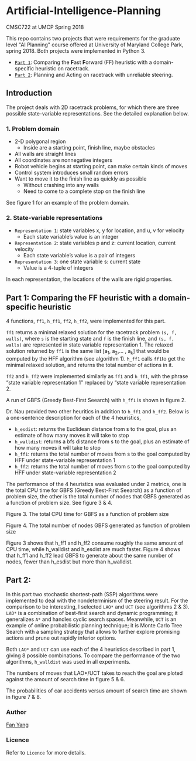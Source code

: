 # Artificial-Intelligence-Planning
CMSC722 at UMCP Spring 2018
      
This repo contains two projects that were requirements for the graduate level "AI Planning" course offered at University of Maryland College Park, spring 2018. Both projects were implemented in Python 3.

* [`Part 1`](part1):  Comparing the **F**ast **F**orward (FF) heuristic with a domain-specific heuristic on racetrack.
* [`Part 2`](part2):  Planning and Acting on racetrack with unreliable steering.

## Introduction
The project deals with 2D racetrack problems, for which there are three possible state-variable representations. See the detailed explanation below.

### 1. Problem domain
- 2-D polygonal region
  - Inside are a starting point, finish line, maybe obstacles
- All walls are straight lines
- All coordinates are nonnegative integers
- Robot vehicle begins at starting point, can make certain kinds of moves
- Control system introduces small random errors
- Want to move it to the finish line as quickly as possible
  - Without crashing into any walls
  - Need to come to a complete stop on the finish line
  
See figure 1 for an example of the problem domain.

### 2. State-variable representations
- `Representation 1`: state variables x, y for location, and u, v for velocity
  - Each state variable’s value is an integer
- `Representation 2`: state variables p and z: current location, current velocity
  - Each state variable’s value is a pair of integers
- `Representation 3`: one state variable s: current state
  - Value is a 4-tuple of integers

In each representation, the locations of the walls are rigid properties.

## Part 1: Comparing the FF heuristic with a domain-specific heuristic 
4 functions, `ff1`, `h_ff1`, `ff2`, `h_ff2`, were implemented for this part.

`ff1` returns a minimal relaxed solution for the racetrack problem `(s, f, walls)`, where `s` is the starting state and `f` is the finish line, and `(s, f, walls)` are represented in state variable representation 1. The relaxed solution returned by `ff1` is the same list [a<sub>1</sub>, a<sub>2</sub>,... , a<sub>k</sub>] that would be computed by the HFF algorithm (see algorithm 1). `h_ff1` calls `ff1`to get the minimal relaxed solution, and returns the total number of actions in it.

`ff2` and `h_ff2` were implemented similarly as `ff1` and `h_ff1`, with the phrase “state variable representation 1” replaced by
“state variable representation 2. 

A run of GBFS (Greedy Best-First Seearch) with `h_ff1` is shown in figure 2.

Dr. Nau provided two other heuritics in addition to `h_ff1` and `h_ff2`. Below is a one-sentence description for each of the 4 heuristics,

- `h_esdist`: returns the Euclidean distance from s to the goal, plus an estimate of how many moves it will take to stop
- `h_walldist`: returns a bfs distance from s to the goal, plus an estimate of how many moves it will take to stop
- `h_ff1`: returns the total number of moves from s to the goal computed by HFF under state-variable representation 1
- `h_ff2`: returns the total number of moves from s to the goal computed by HFF under state-variable representation 2

The performance of the 4 heuristics was evaluated under 2 metrics, one is the total CPU time for GBFS (Greedy Best-First Seearch) as a function of problem size, the other is the total number of nodes that GBFS generated as a function of problem size. See figure 3 & 4.

Figure 3. The total CPU time for GBFS as a function of problem size

Figure 4. The total number of nodes GBFS generated as function of problem size

Figure 3 shows that h_ff1 and h_ff2 consume roughly the same amount of CPU time, while h_walldist and h_esdist are much faster. Figure 4 shows that h_ff1 and h_ff2 lead GBFS to generate about the same number of nodes, fewer than h_esdist but more than h_walldist.

## Part 2:
In this part two stochastic shortest-path (SSP) algorithms were implemented to deal with the nondeterminism of the steering result. For the comparison to be interesting, I selected `LAO*` and `UCT` (see algorithms 2 & 3). `LAO*` is a combination of best-first search and dynamic programming; it generalizes `A*` and handles cyclic search spaces. Meanwhile, `UCT` is an example of online probabilistic planning technique; it is Monte Carlo Tree Search with a sampling strategy that allows to further explore promising actions and prune out rapidly inferior options.

Both `LAO*` and `UCT` can use each of the 4 heuristics described in part 1, giving 8 possible combinations. To compare the performance of the two algorithms, `h_walldist` was used in all experiments.

The numbers of moves that LAO*/UCT takes to reach the goal are ploted against the amount of search time in figure 5 & 6.

The probabilities of car accidents versus amount of search time are shown in figure 7 & 8.


### Author
[Fan Yang](mailto:fyang3@cs.umd.edu)

### Licence
Refer to `Licence` for more details.

